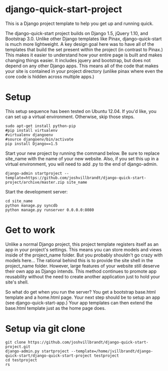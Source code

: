 django-quick-start-project
==================

This is a Django project template to help you get up and running quick.

The django-quick-start project builds on Django 1.5, jQuery 1.10, and Bootstrap 3.0. Unlike other Django templates like Pinax, django-quick-start is much more lightweight. A key design goal here was to have all of the templates that build the set present within the project (in contrast to Pinax.) This makes it easier to understand how your entire page is built and makes changing things easier.
It includes jquery and bootstrap, but does not depend on any other Django apps. This means all of the code that makes your site is contained in your project directory (unlike pinax where even the core code is hidden across multiple apps.)

# Setup

This setup sequence has been tested on Ubuntu 12.04. If you'd like, you can set up a virtual environment. Otherwise, skip those steps.

    sudo apt-get install python-pip
    #pip install virtualenv
    #virtualenv djangoenv
    #source djangoenv/bin/activate
    pip install Django==1.5

Start your new project by running the command below. Be sure to replace site_name with the name of your new website. Also, if you set this up in a virtual environment, you will need to add .py to the end of django-admin.

    django-admin startproject --template=https://github.com/joshvillbrandt/django-quick-start-project/archive/master.zip site_name

Start the development server:

    cd site_name
    python manage.py syncdb
    python manage.py runserver 0.0.0.0:8080

# Get to work

Unlike a normal Django project, this project template registers itself as an app in your project's settings. This means you can store models and views inside of the project_name folder. But you probably shouldn't go crazy with models here... The rational behind this is to provide the site shell in the project_name folder. However, large features of your website still deserve their own app as Django intends. This method continues to promote app reusability without the need to create another application just to hold your site's shell.

So what do get when you run the server? You get a bootstrap base.html template and a home.html page. Your next step should be to setup an app (see django-quick-start-app.) Your app templates can then extend the base.html template just as the home page does.

# Setup via git clone

    git clone https://github.com/joshvillbrandt/django-quick-start-project.git
    django-admin.py startproject --template=/home/jvillbrandt/django-quick-start/django-quick-start-project testproject
    cd testproject
    rs
